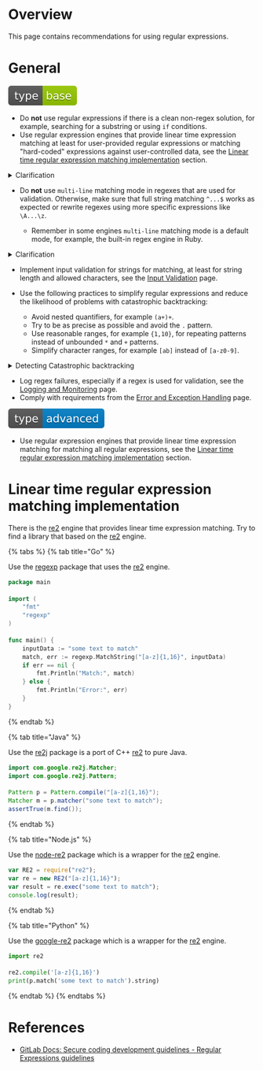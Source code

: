 # Overview

This page contains recommendations for using regular expressions.

# General

<div align="left">
<img src="/.gitbook/assets/type-base-icon.svg">
</div>

- Do **not** use regular expressions if there is a clean non-regex solution, for example, searching for a substring or using `if` conditions.
- Use regular expression engines that provide linear time expression matching at least for user-provided regular expressions or matching "hard-coded" expressions against user-controlled data, see the [Linear time regular expression matching implementation](#linear-time-regular-expression-matching-implementation) section.

<details>
<summary>Clarification</summary>

Many regex engines support backtracking that causes them to work very slowly in some cases (exponentially related to input size), see the [Vulnerability Mitigation: Regular Expression Denial of Service (ReDoS)](/Web%20Application/Vulnerability%20Mitigation/Regular%20Expression%20Denial%20of%20Service%20(ReDoS)/README.md) page.
</details>

- Do **not** use `multi-line` matching mode in regexes that are used for validation. Otherwise, make sure that full string matching `^...$` works as expected or rewrite regexes using more specific expressions like `\A...\z`.

    - Remember in some engines `multi-line` matching mode is a default mode, for example, the built-in regex engine in Ruby.

<details>
<summary>Clarification</summary>

In `multi-line` mode, the expressions with `^` and `$` are matched differently. For example, `$` matches not only before the end of the string but also at the end of each line. So, if there is a validation that uses a regular expression in `multi-line` mode, an attacker can use a new line `\x0a` to bypass this validation. Consider a regular expression matching in Python from the snippet below.

```python
import re

p = re.compile(r'^\d{1,3}$')

p.match('137') is not None
# => True
p.match('1337') is not None
# => False
p.match('abc') is not None
# => False
p.match('137\nabc') is not None
# => False
```

The regex from the snippet matches full strings containing numbers from 1 to 3 digits long. However, enabling `multi-line` mode completely changes this behaviour.

```python
import re

p = re.compile(r'^\d{1,3}$', re.MULTILINE)

p.match('137') is not None
# => True
p.match('1337') is not None
# => False
p.match('abc') is not None
# => False
p.match('137\nabc') is not None
# => True
```

As can be seen, in `multi-line` mode the string `137\nabc` will be successfully matched. To avoid this behaviour, disable `multi-line` mode (this is the preferred solution) or rewrite the regex using `\A` and `\Z`:

```python
import re

# preferred
p = re.compile(r'^\d{1,3}$')

p.match('137\nabc') is not None
# => False

# or
p = re.compile(r'\A\d{1,3}\Z', re.MULTILINE)

p.match('137\nabc') is not None
# => False
```
</details>

- Implement input validation for strings for matching, at least for string length and allowed characters, see the [Input Validation](/Web%20Application/Input%20Validation/README.md) page.
- Use the following practices to simplify regular expressions and reduce the likelihood of problems with catastrophic backtracking:

    - Avoid nested quantifiers, for example `(a+)+`.
    - Try to be as precise as possible and avoid the `.` pattern.
    - Use reasonable ranges, for example `{1,10}`, for repeating patterns instead of unbounded `*` and `+` patterns.
    - Simplify character ranges, for example `[ab]` instead of `[a-z0-9]`.

<details>
<summary>Detecting Catastrophic backtracking</summary>

You can use [doyensec/regexploit](https://github.com/doyensec/regexploit) to detect Catastrophic backtracking in your regexes that lead to ReDoS.

**regexploit does not guarantee the detection of 100% vulnerable regexes, this is just one of the relatively easy ways to check your regex**

```bash
$ python3 -m venv .env
$ source .env/bin/activate
$ pip install regexploit
$ regexploit
v\w*_\w*_\w*$
Pattern: v\w*_\w*_\w*$
---
Worst-case complexity: 3 ⭐⭐⭐ (cubic)
Repeated character: [5f:_]
Final character to cause backtracking: [^WORD]
Example: 'v' + '_' * 3456 + '!'
```
</details>

- Log regex failures, especially if a regex is used for validation, see the [Logging and Monitoring](/Web%20Application/Logging%20and%20Monitoring/README.md) page.
- Comply with requirements from the [Error and Exception Handling](/Web%20Application/Error%20and%20Exception%20Handling/README.md) page.

<div align="left">
<img src="/.gitbook/assets/type-advanced-icon.svg">
</div>

- Use regular expression engines that provide linear time expression matching for matching all regular expressions, see the [Linear time regular expression matching implementation](#linear-time-regular-expression-matching-implementation) section.

# Linear time regular expression matching implementation

There is the [re2](https://github.com/google/re2) engine that provides linear time expression matching. Try to find a library that based on the [re2](https://github.com/google/re2) engine.

{% tabs %}
{% tab title="Go" %}

Use the [regexp](https://pkg.go.dev/regexp) package that uses the [re2](https://github.com/google/re2) engine.

```go
package main

import (
    "fmt"
    "regexp"
)

func main() {
    inputData := "some text to match"
    match, err := regexp.MatchString("[a-z]{1,16}", inputData)
    if err == nil {
        fmt.Println("Match:", match)
    } else {
        fmt.Println("Error:", err)
    }
}
```
{% endtab %}

{% tab title="Java" %}

Use the [re2j](https://github.com/google/re2j) package is a port of C++ [re2](https://github.com/google/re2) to pure Java.

```java
import com.google.re2j.Matcher;
import com.google.re2j.Pattern;

Pattern p = Pattern.compile("[a-z]{1,16}");
Matcher m = p.matcher("some text to match");
assertTrue(m.find());
```
{% endtab %}

{% tab title="Node.js" %}

Use the [node-re2](https://www.npmjs.com/package/re2) package which is a wrapper for the [re2](https://github.com/google/re2) engine.

```javascript
var RE2 = require("re2");
var re = new RE2("[a-z]{1,16}");
var result = re.exec("some text to match");
console.log(result);
```
{% endtab %}

{% tab title="Python" %}

Use the [google-re2](https://pypi.org/project/google-re2/) package which is a wrapper for the [re2](https://github.com/google/re2) engine.

```python
import re2

re2.compile('[a-z]{1,16}')
print(p.match('some text to match').string)
```
{% endtab %}
{% endtabs %}

# References

- [GitLab Docs: Secure coding development guidelines - Regular Expressions guidelines](https://docs.gitlab.com/ee/development/secure_coding_guidelines.html#regular-expressions-guidelines)
